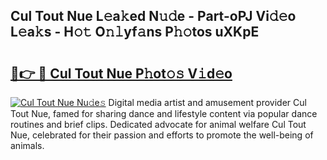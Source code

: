 ## Cul Tout Nue L𝚎a𝚔ed N𝚞𝚍e - Part-oPJ Vi𝚍𝚎o L𝚎a𝚔s - H𝚘𝚝 O𝚗𝚕yf𝚊ns P𝚑𝚘tos uXKpE

# <h2><a href="http://kf4104.oniu.top/?m=Cul+Tout+Nue">🔗👉 🔴 Cul Tout Nue P𝚑ot𝚘𝚜 V𝚒d𝚎o</a></h2>

[![Cul Tout Nue Nu𝚍e𝚜](https://i.imgur.com/0qMVB7G.gif)](http://kf4104.oniu.top/?m=Cul+Tout+Nue)
Digital media artist and amusement provider Cul Tout Nue, famed for sharing dance and lifestyle content via popular dance routines and brief clips. Dedicated advocate for animal welfare Cul Tout Nue, celebrated for their passion and efforts to promote the well-being of animals.  
